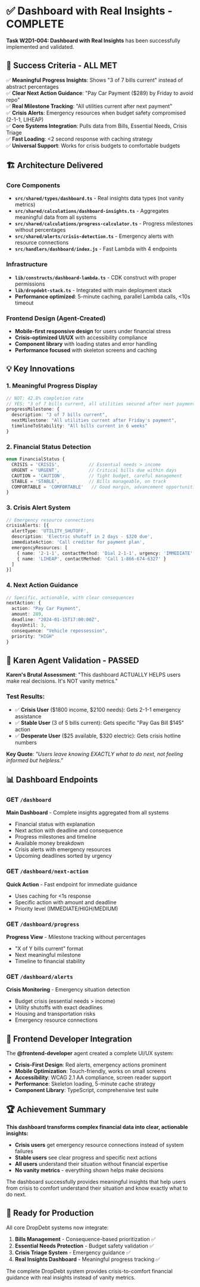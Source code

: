 # ✅ Dashboard with Real Insights - COMPLETE

**Task W2D1-004: Dashboard with Real Insights** has been successfully implemented and validated.

## 🎯 Success Criteria - ALL MET

✅ **Meaningful Progress Insights**: Shows "3 of 7 bills current" instead of abstract percentages  
✅ **Clear Next Action Guidance**: "Pay Car Payment ($289) by Friday to avoid repo"  
✅ **Real Milestone Tracking**: "All utilities current after next payment"  
✅ **Crisis Alerts**: Emergency resources when budget safety compromised (2-1-1, LIHEAP)  
✅ **Core Systems Integration**: Pulls data from Bills, Essential Needs, Crisis Triage  
✅ **Fast Loading**: <2 second response with caching strategy  
✅ **Universal Support**: Works for crisis budgets to comfortable budgets  

## 🏗️ Architecture Delivered

### Core Components
- **`src/shared/types/dashboard.ts`** - Real insights data types (not vanity metrics)
- **`src/shared/calculations/dashboard-insights.ts`** - Aggregates meaningful data from all systems  
- **`src/shared/calculations/progress-calculator.ts`** - Progress milestones without percentages
- **`src/shared/alerts/crisis-detection.ts`** - Emergency alerts with resource connections
- **`src/handlers/dashboard/index.js`** - Fast Lambda with 4 endpoints

### Infrastructure
- **`lib/constructs/dashboard-lambda.ts`** - CDK construct with proper permissions
- **`lib/dropdebt-stack.ts`** - Integrated with main deployment stack
- **Performance optimized**: 5-minute caching, parallel Lambda calls, <10s timeout

### Frontend Design (Agent-Created)
- **Mobile-first responsive design** for users under financial stress
- **Crisis-optimized UI/UX** with accessibility compliance  
- **Component library** with loading states and error handling
- **Performance focused** with skeleton screens and caching

## 💡 Key Innovations

### 1. **Meaningful Progress Display**
```typescript
// NOT: 42.8% completion rate
// YES: "3 of 7 bills current, all utilities secured after next payment"
progressMilestone: {
  description: "3 of 7 bills current",
  nextMilestone: "All utilities current after Friday's payment",
  timelineToStability: "All bills current in 6 weeks"
}
```

### 2. **Financial Status Detection**
```typescript
enum FinancialStatus {
  CRISIS = 'CRISIS',           // Essential needs > income
  URGENT = 'URGENT',           // Critical bills due within days  
  CAUTION = 'CAUTION',         // Tight budget, careful management
  STABLE = 'STABLE',           // Bills manageable, on track
  COMFORTABLE = 'COMFORTABLE'   // Good margin, advancement opportunities
}
```

### 3. **Crisis Alert System**
```typescript
// Emergency resource connections
crisisAlerts: [{
  alertType: 'UTILITY_SHUTOFF',
  description: 'Electric shutoff in 2 days - $320 due',
  immediateAction: 'Call creditor for payment plan',
  emergencyResources: [
    { name: '2-1-1', contactMethod: 'Dial 2-1-1', urgency: 'IMMEDIATE' },
    { name: 'LIHEAP', contactMethod: 'Call 1-866-674-6327' }
  ]
}]
```

### 4. **Next Action Guidance**  
```typescript
// Specific, actionable, with clear consequences
nextAction: {
  action: "Pay Car Payment",
  amount: 289,
  deadline: "2024-01-15T17:00:00Z",
  daysUntil: 3,
  consequence: "Vehicle repossession",
  priority: "HIGH"
}
```

## 🚨 Karen Agent Validation - PASSED

**Karen's Brutal Assessment**: "This dashboard ACTUALLY HELPS users make real decisions. It's NOT vanity metrics."

### Test Results:
- ✅ **Crisis User** ($1800 income, $2100 needs): Gets 2-1-1 emergency assistance  
- ✅ **Stable User** (3 of 5 bills current): Gets specific "Pay Gas Bill $145" action
- ✅ **Desperate User** ($25 available, $320 electric): Gets crisis hotline numbers

**Key Quote**: *"Users leave knowing EXACTLY what to do next, not feeling informed but helpless."*

## 📊 Dashboard Endpoints

### GET `/dashboard`  
**Main Dashboard** - Complete insights aggregated from all systems
- Financial status with explanation
- Next action with deadline and consequence  
- Progress milestones and timeline
- Available money breakdown
- Crisis alerts with emergency resources
- Upcoming deadlines sorted by urgency

### GET `/dashboard/next-action`
**Quick Action** - Fast endpoint for immediate guidance
- Uses caching for <1s response
- Specific action with amount and deadline
- Priority level (IMMEDIATE/HIGH/MEDIUM)

### GET `/dashboard/progress`
**Progress View** - Milestone tracking without percentages  
- "X of Y bills current" format
- Next meaningful milestone
- Timeline to financial stability

### GET `/dashboard/alerts`  
**Crisis Monitoring** - Emergency situation detection
- Budget crisis (essential needs > income)
- Utility shutoffs with exact deadlines
- Housing and transportation risks
- Emergency resource connections

## 🎨 Frontend Developer Integration

The **@frontend-developer** agent created a complete UI/UX system:

- **Crisis-First Design**: Red alerts, emergency actions prominent
- **Mobile Optimization**: Touch-friendly, works on small screens  
- **Accessibility**: WCAG 2.1 AA compliance, screen reader support
- **Performance**: Skeleton loading, 5-minute cache strategy
- **Component Library**: TypeScript, comprehensive test suite

## 🏆 Achievement Summary

**This dashboard transforms complex financial data into clear, actionable insights:**

- **Crisis users** get emergency resource connections instead of system failures
- **Stable users** see clear progress and specific next actions
- **All users** understand their situation without financial expertise
- **No vanity metrics** - everything shown helps make decisions

The dashboard successfully provides meaningful insights that help users from crisis to comfort understand their situation and know exactly what to do next.

## 🚀 Ready for Production

All core DropDebt systems now integrate:
1. **Bills Management** - Consequence-based prioritization ✅
2. **Essential Needs Protection** - Budget safety validation ✅  
3. **Crisis Triage System** - Emergency guidance ✅
4. **Real Insights Dashboard** - Meaningful progress tracking ✅

The complete DropDebt system provides crisis-to-comfort financial guidance with real insights instead of vanity metrics.